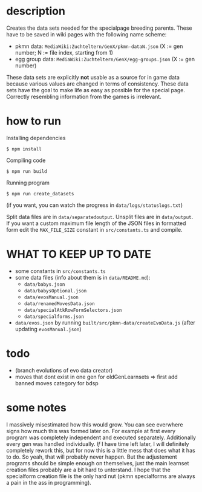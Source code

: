 # description
Creates the data sets needed for the specialpage breeding parents.
These have to be saved in wiki pages with the following name scheme:
* pkmn data: `MediaWiki:Zuchteltern/GenX/pkmn-dataN.json` (X := gen number; N := file index, starting from 1)
* egg group data: `MediaWiki:Zuchteltern/GenX/egg-groups.json` (X := gen number)

These data sets are explicitly **not** usable as a source for in game data because various values are changed in terms of consistency. These data sets have the goal to make life as easy as possible for the special page. Correctly resembling information from the games is irrelevant.

# how to run
Installing dependencies
```
$ npm install
```

Compiling code
```
$ npm run build
```

Running program
```
$ npm run create_datasets
```
(if you want, you can watch the progress in `data/logs/statuslogs.txt`)

Split data files are in `data/separatedoutput`. Unsplit files are in `data/output`.
If you want a custom maximum file length of the JSON files in formatted form edit the `MAX_FILE_SIZE` constant in `src/constants.ts` and compile.

# WHAT TO KEEP UP TO DATE
* some constants in `src/constants.ts`
* some data files (info about them is in `data/README.md`):
  * `data/babys.json`
  * `data/babysOptional.json`
  * `data/evosManual.json`
  * `data/renamedMovesData.json`
  * `data/specialAtkRowFormSelectors.json`
  * `data/specialforms.json`
* `data/evos.json` by running `built/src/pkmn-data/createEvoData.js` (after updating `evosManual.json`)

# todo
* (branch evolutions of evo data creator)
* moves that dont exist in one gen for oldGenLearnsets => first add banned moves category for bdsp

# some notes
I massively misestimated how this would grow. You can see everwhere signs how much this was formed later on.
For example at first every program was completely independent and executed separately. Additionally every gen was handled individually.
*If* I have time left later, I will definitely completely rework this, but for now this is a little mess that does what it has to do. So yeah, that will probably never happen.
But the adjustement programs should be simple enough on themselves, just the main learnset creation files probably are a bit hard to unterstand. I hope that the specialform creation file is the only hard nut (pkmn specialforms are always a pain in the ass in programming).